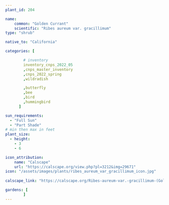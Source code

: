 ```yaml
---
plant_id: 204 

name: 
    common: "Golden Currant" 
    scientific: "Ribes aureum var. gracillimum"  
type: "shrub"

native_to: "California"

categories: [

        # inventory
        inventory_cnps_2022_05
        ,cnps_master_inventory
        ,cnps_2022_spring
        ,wildradish

        ,butterfly
        ,bee
        ,bird
        ,hummingbird 
      ]

sun_requirements:
  - "Full Sun"
  - "Part Shade"
# min then max in feet
plant_size:
  - height: 
    - 3 
    - 6

icon_attribution: 
    name: "Calscape"
    url: "https://calscape.org/view.php?pl=3212&img=29671"
icon: "/assets/images/plants/ribes_aureum_var_gracillimum_icon.jpg"
 
calscape_link: "https://calscape.org/Ribes-aureum-var.-gracillimum-(Golden-Currant)"

gardens: [
        ]
---
```








